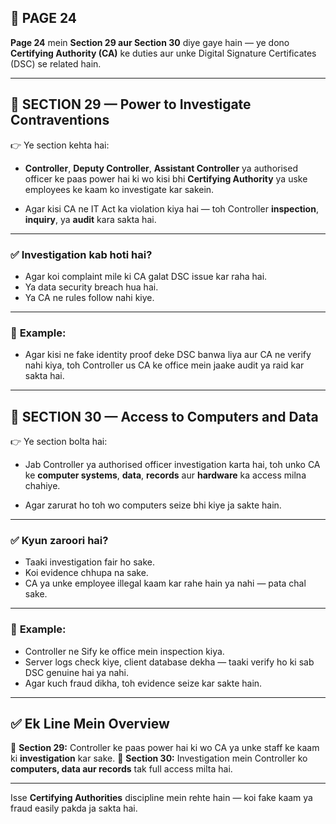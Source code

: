 ## 📄 **PAGE 24**

**Page 24** mein **Section 29 aur Section 30** diye gaye hain — ye dono **Certifying Authority (CA)** ke duties aur unke Digital Signature Certificates (DSC) se related hain.

---

## 🔹 **SECTION 29 — Power to Investigate Contraventions**

👉 Ye section kehta hai:

* **Controller**, **Deputy Controller**, **Assistant Controller** ya authorised officer ke paas power hai ki wo kisi bhi **Certifying Authority** ya uske employees ke kaam ko investigate kar sakein.

* Agar kisi CA ne IT Act ka violation kiya hai — toh Controller **inspection**, **inquiry**, ya **audit** kara sakta hai.

---

### ✅ **Investigation kab hoti hai?**

* Agar koi complaint mile ki CA galat DSC issue kar raha hai.
* Ya data security breach hua hai.
* Ya CA ne rules follow nahi kiye.

---

### 🧩 **Example:**

* Agar kisi ne fake identity proof deke DSC banwa liya aur CA ne verify nahi kiya,
  toh Controller us CA ke office mein jaake audit ya raid kar sakta hai.

---

## 🔹 **SECTION 30 — Access to Computers and Data**

👉 Ye section bolta hai:

* Jab Controller ya authorised officer investigation karta hai,
  toh unko CA ke **computer systems**, **data**, **records** aur **hardware** ka access milna chahiye.

* Agar zarurat ho toh wo computers seize bhi kiye ja sakte hain.

---

### ✅ **Kyun zaroori hai?**

* Taaki investigation fair ho sake.
* Koi evidence chhupa na sake.
* CA ya unke employee illegal kaam kar rahe hain ya nahi — pata chal sake.

---

### 🧩 **Example:**

* Controller ne Sify ke office mein inspection kiya.
* Server logs check kiye, client database dekha — taaki verify ho ki sab DSC genuine hai ya nahi.
* Agar kuch fraud dikha, toh evidence seize kar sakte hain.

---

## ✅ **Ek Line Mein Overview**

📌 **Section 29:** Controller ke paas power hai ki wo CA ya unke staff ke kaam ki **investigation** kar sake.
📌 **Section 30:** Investigation mein Controller ko **computers, data aur records** tak full access milta hai.

---

Isse **Certifying Authorities** discipline mein rehte hain — koi fake kaam ya fraud easily pakda ja sakta hai.

